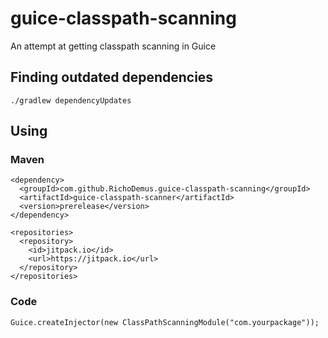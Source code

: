 # guice-classpath-scanning
An attempt at getting classpath scanning in Guice

## Finding outdated dependencies
    ./gradlew dependencyUpdates

## Using
### Maven
    <dependency>
      <groupId>com.github.RichoDemus.guice-classpath-scanning</groupId>
      <artifactId>guice-classpath-scanner</artifactId>
      <version>prerelease</version>
    </dependency>
    
    <repositories>
      <repository>
        <id>jitpack.io</id>
        <url>https://jitpack.io</url>
      </repository>
    </repositories>
    
### Code
    Guice.createInjector(new ClassPathScanningModule("com.yourpackage"));

